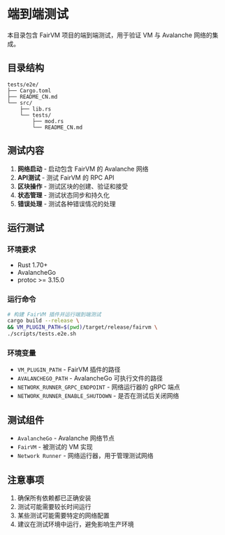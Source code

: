 # 端到端测试

本目录包含 FairVM 项目的端到端测试，用于验证 VM 与 Avalanche 网络的集成。

## 目录结构

```
tests/e2e/
├── Cargo.toml
├── README_CN.md
└── src/
    ├── lib.rs
    └── tests/
        ├── mod.rs
        └── README_CN.md
```

## 测试内容

1. **网络启动** - 启动包含 FairVM 的 Avalanche 网络
2. **API测试** - 测试 FairVM 的 RPC API
3. **区块操作** - 测试区块的创建、验证和接受
4. **状态管理** - 测试状态同步和持久化
5. **错误处理** - 测试各种错误情况的处理

## 运行测试

### 环境要求

- Rust 1.70+
- AvalancheGo
- protoc >= 3.15.0

### 运行命令

```bash
# 构建 FairVM 插件并运行端到端测试
cargo build --release \
&& VM_PLUGIN_PATH=$(pwd)/target/release/fairvm \
./scripts/tests.e2e.sh
```

### 环境变量

- `VM_PLUGIN_PATH` - FairVM 插件的路径
- `AVALANCHEGO_PATH` - AvalancheGo 可执行文件的路径
- `NETWORK_RUNNER_GRPC_ENDPOINT` - 网络运行器的 gRPC 端点
- `NETWORK_RUNNER_ENABLE_SHUTDOWN` - 是否在测试后关闭网络

## 测试组件

- `AvalancheGo` - Avalanche 网络节点
- `FairVM` - 被测试的 VM 实现
- `Network Runner` - 网络运行器，用于管理测试网络

## 注意事项

1. 确保所有依赖都已正确安装
2. 测试可能需要较长时间运行
3. 某些测试可能需要特定的网络配置
4. 建议在测试环境中运行，避免影响生产环境
